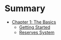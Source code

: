 # Summary

* [Chapter 1: The Basics](chapter-1-theBasics/README.md)
    * [Getting Started](chapter-1-theBasics/getting-started.md)
    * [Reserves System](chapter-1-theBasics/reserves-system.md)
